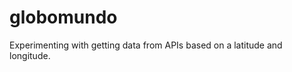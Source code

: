 globomundo
==========

Experimenting with getting data from APIs based on a latitude and longitude. 
